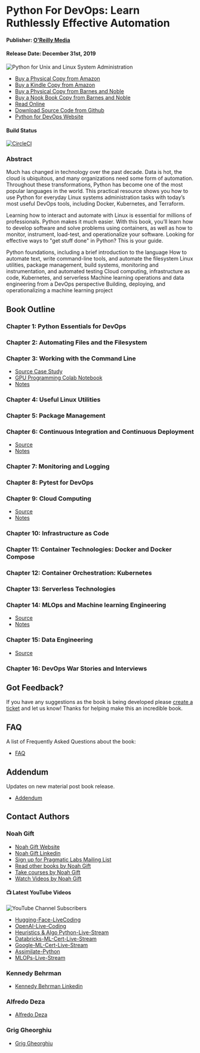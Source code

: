 # Python For DevOps: Learn Ruthlessly Effective Automation
#### Publisher:  [O'Reilly Media](http://shop.oreilly.com/product/0636920274902.do)
#### Release Date:  December 31st, 2019

![Python for Unix and Linux System Administration](https://www.noahgift.com/img/python_devops.png)
* [Buy a Physical Copy from Amazon](https://www.amazon.com/Python-DevOps-Ruthlessly-Effective-Automation-dp-149205769X/dp/149205769X)
* [Buy a Kindle Copy from Amazon](https://www.amazon.com/Python-DevOps-Ruthlessly-Effective-Automation-ebook-dp-B082P97LDW/dp/B082P97LDW)
* [Buy a Physical Copy from Barnes and Noble](https://www.barnesandnoble.com/w/python-for-devops-noah-gift/1132124390?ean=9781492057697#/)
* [Buy a Nook Book Copy from Barnes and Noble](https://www.barnesandnoble.com/w/python-for-devops-noah-gift/1132124390?ean=9781492057642#/)
* [Read Online](http://shop.oreilly.com/product/0636920274902.do)
* [Download Source Code from Github](https://github.com/paiml/python_devops_book)
* [Python for DevOps Website](https://pythondevops.com/)

#### Build Status
[![CircleCI](https://circleci.com/gh/paiml/python_devops_book.svg?style=svg)](https://circleci.com/gh/paiml/python_devops_book)

### Abstract
Much has changed in technology over the past decade. Data is hot, the cloud is ubiquitous, and many organizations need some form of automation. Throughout these transformations, Python has become one of the most popular languages in the world. This practical resource shows you how to use Python for everyday Linux systems administration tasks with today’s most useful DevOps tools, including Docker, Kubernetes, and Terraform.

Learning how to interact and automate with Linux is essential for millions of professionals. Python makes it much easier. With this book, you’ll learn how to develop software and solve problems using containers, as well as how to monitor, instrument, load-test, and operationalize your software. Looking for effective ways to "get stuff done" in Python? This is your guide.

Python foundations, including a brief introduction to the language
How to automate text, write command-line tools, and automate the filesystem
Linux utilities, package management, build systems, monitoring and instrumentation, and automated testing
Cloud computing, infrastructure as code, Kubernetes, and serverless
Machine learning operations and data engineering from a DevOps perspective
Building, deploying, and operationalizing a machine learning project

## Book Outline

### Chapter 1: Python Essentials for DevOps
### Chapter 2: Automating Files and the Filesystem
### Chapter 3: Working with the Command Line

* [Source Case Study](https://github.com/noahgift/nuclear_powered_command_line_tools)
* [GPU Programming Colab Notebook](https://github.com/noahgift/cloud-data-analysis-at-scale/blob/master/GPU_Programming.ipynb)
* [Notes](https://paiml.github.io/python_devops_book/notes/chap3)

### Chapter 4: Useful Linux Utilities
### Chapter 5:  Package Management
### Chapter 6:  Continuous Integration and Continuous Deployment

* [Source](https://github.com/noahgift/hugotools)
* [Notes](https://paiml.github.io/python_devops_book/notes/chap6)

### Chapter 7: Monitoring and Logging
### Chapter 8: Pytest for DevOps
### Chapter 9: Cloud Computing

* [Source](https://github.com/paiml/python_devops_book/tree/master/src/chap9)
* [Notes](https://paiml.github.io/python_devops_book/notes/chap9)

### Chapter 10: Infrastructure as Code
### Chapter 11: Container Technologies: Docker and Docker Compose
### Chapter 12: Container Orchestration: Kubernetes
### Chapter 13: Serverless Technologies
### Chapter 14: MLOps and Machine learning Engineering

* [Source](https://github.com/paiml/python_devops_book/tree/master/src/chap14) 
* [Notes](https://paiml.github.io/python_devops_book/notes/chap14)

### Chapter 15: Data Engineering

* [Source](https://github.com/noahgift/awslambda)

### Chapter 16: DevOps War Stories and Interviews

## Got Feedback?

If you have any suggestions as the book is being developed please [create a ticket](https://github.com/paiml/python_devops_book/issues) and let us know!  Thanks for helping make this an incredible book.

## FAQ

A list of Frequently Asked Questions about the book:

* [FAQ](https://paiml.github.io/python_devops_book/docs/faq)

## Addendum

Updates on new material post book release.

* [Addendum](https://paiml.github.io/python_devops_book/docs/addendum.md)

## Contact Authors

### Noah Gift

* [Noah Gift Website](https://noahgift.com)
* [Noah Gift Linkedin](https://www.linkedin.com/in/noahgift)
* [Sign up for Pragmatic Labs Mailing List](https://newsletter.paiml.com/social)
* [Read other books by Noah Gift](https://www.noahgift.com/books/latest/)
* [Take courses by Noah Gift](https://www.noahgift.com/courses/latest/)
* [Watch Videos by Noah Gift](https://www.noahgift.com/videos/latest/)

#### 📺 Latest YouTube Videos

![YouTube Channel Subscribers](https://img.shields.io/youtube/channel/subscribers/UCNDfiL0D1LUeKWAkRE1xO5Q?label=YouTube%20Subscribers&style=social)

<!-- YOUTUBE-VIDEOS-LIST:START -->
- [Hugging-Face-LiveCoding](https://www.youtube.com/watch?v=0U3DvyeBfRk)
- [OpenAI-Live-Coding](https://www.youtube.com/watch?v=pWNZVpg_AZU)
- [Heuristics & Algo Python-Live-Stream](https://www.youtube.com/watch?v=X48LXpCQ-RI)
- [Databricks-ML-Cert-Live-Stream](https://www.youtube.com/watch?v=tpVt7mG3gvI)
- [Google-ML-Cert-Live-Stream](https://www.youtube.com/watch?v=iVAY5JKf93Y)
- [Assimilate-Python](https://www.youtube.com/watch?v=sVTgrDdgbSw)
- [MLOPs-Live-Stream](https://www.youtube.com/watch?v=atYF26O9qEc)
<!-- YOUTUBE-VIDEOS-LIST:END -->

### Kennedy Behrman

* [Kennedy Behrman Linkedin](https://www.linkedin.com/in/kennedybehrman/)

### Alfredo Deza

* [Alfredo Deza](https://www.alfredodeza.com/)

### Grig Gheorghiu

* [Grig Gheorghiu](https://www.linkedin.com/in/ggheorghiu/)
